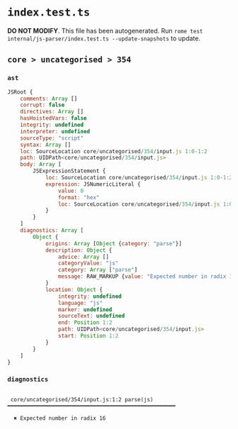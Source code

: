 # `index.test.ts`

**DO NOT MODIFY**. This file has been autogenerated. Run `rome test internal/js-parser/index.test.ts --update-snapshots` to update.

## `core > uncategorised > 354`

### `ast`

```javascript
JSRoot {
	comments: Array []
	corrupt: false
	directives: Array []
	hasHoistedVars: false
	integrity: undefined
	interpreter: undefined
	sourceType: "script"
	syntax: Array []
	loc: SourceLocation core/uncategorised/354/input.js 1:0-1:2
	path: UIDPath<core/uncategorised/354/input.js>
	body: Array [
		JSExpressionStatement {
			loc: SourceLocation core/uncategorised/354/input.js 1:0-1:2
			expression: JSNumericLiteral {
				value: 0
				format: "hex"
				loc: SourceLocation core/uncategorised/354/input.js 1:0-1:2
			}
		}
	]
	diagnostics: Array [
		Object {
			origins: Array [Object {category: "parse"}]
			description: Object {
				advice: Array []
				categoryValue: "js"
				category: Array ["parse"]
				message: RAW_MARKUP {value: "Expected number in radix 16"}
			}
			location: Object {
				integrity: undefined
				language: "js"
				marker: undefined
				sourceText: undefined
				end: Position 1:2
				path: UIDPath<core/uncategorised/354/input.js>
				start: Position 1:2
			}
		}
	]
}
```

### `diagnostics`

```

 core/uncategorised/354/input.js:1:2 parse(js) ━━━━━━━━━━━━━━━━━━━━━━━━━━━━━━━━━━━━━━━━━━━━━━━━━━━━━

  ✖ Expected number in radix 16


```
